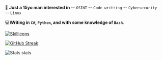 👨 <b>Just a 15yo man interested in </b>
-- <code>OSINT</code>
-- <code>Code writting</code>
-- <code>Cybersecurity</code>
-- <code>Linux</code>

💻<b>Writing in <code>C#</code>, <code>Python</code>, and with some knowledge of <code>Bash</code></b>.

[![SkillIcons](https://skillicons.dev/icons?i=cs,py,mongodb,bash,discord,flask,linux,qt,unity)](https://skillicons.dev)<br/>

[![GitHub Streak](https://streak-stats.demolab.com/?user=1gualt&theme=dark)](https://git.io/streak-stats)

![Stats stats](https://codestats-readme.avior.me/api?username=1gualt&show_icons=true&theme=dark)

